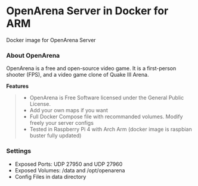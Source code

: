 # OpenArena Server in Docker for ARM
Docker image for OpenArena Server

### About OpenArena
OpenArena is a free and open-source video game. It is a first-person shooter (FPS), and a video game clone of Quake III Arena. 

**Features**
>    - OpenArena is Free Software licensed under the General Public License.
>    - Add your own maps if you want
>    - Full Docker Compose file with recommanded volumes. Modify freely your server configs
>    - Tested in Raspberry Pi 4 with Arch Arm (docker image is raspbian buster fully updated)

### Settings
- Exposed Ports: UDP 27950 and UDP 27960
- Exposed Volumes: /data and /opt/openarena
- Config Files in data directory
